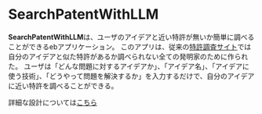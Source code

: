 # SearchPatentWithLLM
**SearchPatentWithLLM**は、ユーザのアイデアと近い特許が無いか簡単に調べることができるebアプリケーション。
このアプリは、従来の[特許調査サイト](https://www.j-platpat.inpit.go.jp/)では自分のアイデアと似た特許があるか調べられない全ての発明家のために作られた。
ユーザは「どんな問題に対するアイデアか」、「アイデア名」、「アイデアに使う技術」、「どうやって問題を解決するか」を入力するだけで、自分のアイデアに近い特許を調べることができる。

詳細な設計については[こちら](URLを貼る)



